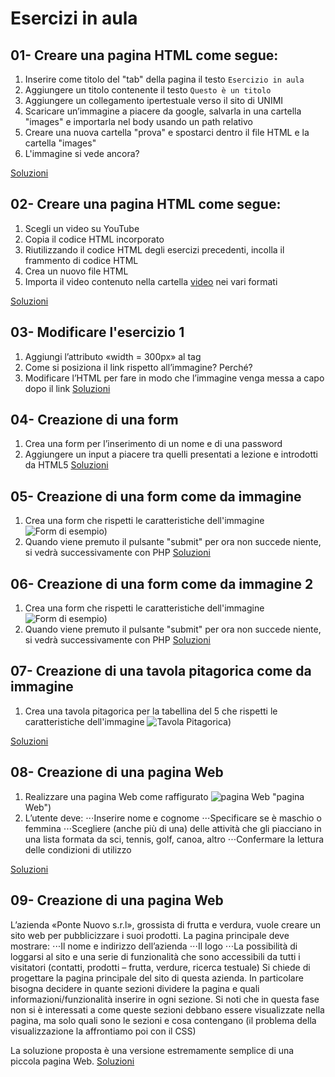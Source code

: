  Esercizi in aula
 =======
 
 
 01- Creare una pagina HTML come segue:
 -----------
 1. Inserire come titolo del "tab" della pagina il testo `Esercizio in aula`
 2. Aggiungere un titolo contenente il testo `Questo è un titolo`
 3. Aggiungere un collegamento ipertestuale verso il sito di UNIMI
 4. Scaricare un’immagine a piacere da google, salvarla in una cartella "images" 
    e importarla nel body usando un path relativo
 5. Creare una nuova cartella "prova" e spostarci dentro il file HTML e la cartella "images"
 6. L'immagine si vede ancora?

[Soluzioni](https://github.com/SaraBonfitto/PWEB_23_24/tree/main/01_HTML/lezione/esercizi_in_aula/01)


 02- Creare una pagina HTML come segue:
 -----------
 1. Scegli un video su YouTube
 2. Copia il codice HTML incorporato
 3. Riutilizzando il codice HTML degli esercizi precedenti, incolla il frammento di codice HTML
 4. Crea un nuovo file HTML
 5. Importa il video contenuto nella cartella [video](https://github.com/SaraBonfitto/PWEB_23_24/tree/main/01_HTML/lezione/esercizi_in_aula/02/video) nei vari formati

[Soluzioni](https://github.com/SaraBonfitto/PWEB_23_24/tree/main/01_HTML/lezione/esercizi_in_aula/02)

 03- Modificare l'esercizio 1
 -----------
 1. Aggiungi l’attributo «width = 300px» al tag <img>
 2. Come si posiziona il link rispetto all’immagine? Perché?
 3. Modificare l’HTML per fare in modo che l’immagine venga messa a capo dopo il link 
 [Soluzioni](https://github.com/SaraBonfitto/PWEB_23_24/tree/main/01_HTML/lezione/esercizi_in_aula/03)

 04- Creazione di una form
 -----------
 1. Crea una form per l’inserimento di un nome e di una password 
 2. Aggiungere un input a piacere tra quelli presentati a lezione e introdotti da HTML5
 [Soluzioni](https://github.com/SaraBonfitto/PWEB_23_24/tree/main/01_HTML/lezione/esercizi_in_aula/04)

 05- Creazione di una form come da immagine
 -----------
 1. Crea una form che rispetti le caratteristiche dell'immagine 
 ![Form di esempio](https://github.com/SaraBonfitto/PWEB_23_24/tree/main/01_HTML/lezione/esercizi_in_aula/05/esempio.png))
 2. Quando viene premuto il pulsante "submit" per ora non succede niente, si vedrà successivamente con PHP
 [Soluzioni](https://github.com/SaraBonfitto/PWEB_23_24/tree/main/01_HTML/lezione/esercizi_in_aula/05)
 
 06- Creazione di una form come da immagine 2
 -----------
 1. Crea una form che rispetti le caratteristiche dell'immagine 
 ![Form di esempio](https://github.com/SaraBonfitto/PWEB_23_24/tree/main/01_HTML/lezione/esercizi_in_aula/06/esempio.png))
 2. Quando viene premuto il pulsante "submit" per ora non succede niente, si vedrà successivamente con PHP
 [Soluzioni](https://github.com/SaraBonfitto/PWEB_23_24/tree/main/01_HTML/lezione/esercizi_in_aula/06)
 
  07- Creazione di una tavola pitagorica come da immagine
 -----------
 1. Crea una tavola pitagorica per la tabellina del 5 che rispetti le caratteristiche dell'immagine 
 ![Tavola Pitagorica](https://github.com/SaraBonfitto/PWEB_23_24/tree/main/01_HTML/lezione/esercizi_in_aula/07/esempio.png))

 [Soluzioni](https://github.com/SaraBonfitto/PWEB_23_24/tree/main/01_HTML/lezione/esercizi_in_aula/07)
 
  08- Creazione di una pagina Web
 -----------
 1. Realizzare una pagina Web come raffigurato
 ![pagina Web](https://github.com/SaraBonfitto/PWEB_23_24/tree/main/01_HTML/lezione/esercizi_in_aula/08/esempio.png) "pagina Web")
 2. L’utente deve:
	⋅⋅⋅Inserire nome e cognome
    ⋅⋅⋅Specificare se è maschio o femmina
    ⋅⋅⋅Scegliere (anche più di una) delle attività che gli piacciano in una lista formata da sci, tennis, golf, canoa, altro
    ⋅⋅⋅Confermare la lettura delle condizioni di utilizzo

 [Soluzioni](https://github.com/SaraBonfitto/PWEB_23_24/tree/main/01_HTML/lezione/esercizi_in_aula/08)
 
 
   09- Creazione di una pagina Web
 -----------
L’azienda «Ponte Nuovo s.r.l», grossista di frutta e verdura, vuole creare un sito web per pubblicizzare i suoi prodotti.
La pagina principale deve mostrare:
 ⋅⋅⋅Il nome e indirizzo dell’azienda
 ⋅⋅⋅Il logo
 ⋅⋅⋅La possibilità di loggarsi al sito e una serie di funzionalità che sono accessibili da tutti i visitatori 
     (contatti, prodotti – frutta, verdure, ricerca testuale)
  Si chiede di progettare la pagina principale del sito di questa azienda. 
  In particolare bisogna decidere in quante sezioni dividere la pagina e quali informazioni/funzionalità
  inserire in ogni sezione.
  Si noti che in questa fase non si è interessati a come queste sezioni debbano 
  essere visualizzate nella pagina, ma solo quali sono le sezioni e cosa contengano 
  (il problema della visualizzazione la affrontiamo poi con il CSS)
  

La soluzione proposta è una versione estremamente semplice di una piccola pagina Web.
 [Soluzioni](https://github.com/SaraBonfitto/PWEB_23_24/tree/main/01_HTML/lezione/esercizi_in_aula/09)
 
 
 
